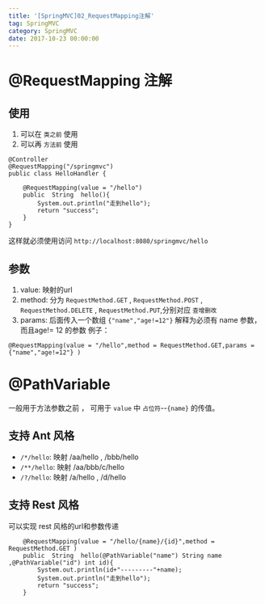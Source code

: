 ```yaml
---
title: '[SpringMVC]02_RequestMapping注解'
tag: SpringMVC
category: SpringMVC
date: 2017-10-23 00:00:00
---
```


# @RequestMapping 注解

## 使用

1. 可以在 `类之前` 使用
2. 可以再 `方法前` 使用
```
@Controller
@RequestMapping("/springmvc")
public class HelloHandler {

    @RequestMapping(value = "/hello")
    public  String  hello(){
        System.out.println("走到hello");
        return "success";
    }
}
```
这样就必须使用访问  `http://localhost:8080/springmvc/hello` 


## 参数 

1. value: 映射的url
2. method: 分为 `RequestMethod.GET` , `RequestMethod.POST` , `RequestMethod.DELETE` , `RequestMethod.PUT`,分别对应 `查增删改`
3. params: 后面传入一个数组 `{"name","age!=12"}` 解释为必须有 name 参数，而且age!= 12 的参数
例子：
```
@RequestMapping(value = "/hello",method = RequestMethod.GET,params ={"name","age!=12"} )
```

# @PathVariable

一般用于方法参数之前 ， 可用于 `value` 中 `占位符`--`{name}` 的传值。

## 支持 Ant 风格

- `/*/hello`: 映射 /aa/hello , /bbb/hello 
- `/**/hello`: 映射 /aa/bbb/c/hello 
- `/?/hello`: 映射 /a/hello , /d/hello 

## 支持 Rest 风格
可以实现 rest 风格的url和参数传递
```
    @RequestMapping(value = "/hello/{name}/{id}",method = RequestMethod.GET )
    public  String  hello(@PathVariable("name") String name ,@PathVariable("id") int id){
        System.out.println(id+"---------"+name);
        System.out.println("走到hello");
        return "success";
    }
```
